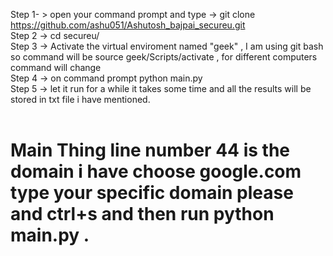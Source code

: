 Step 1- > open your command prompt and type -> git clone https://github.com/ashu051/Ashutosh_bajpai_secureu.git </br>
Step 2 -> cd secureu/</br>
Step 3 -> Activate the virtual enviroment named   "geek"  , I am using git bash so command will be source geek/Scripts/activate , for  different computers command will change</br>
Step 4 -> on command prompt python main.py</br>
Step 5 -> let it run for a while it takes some time and all the results will be stored in txt file i have mentioned.</br> 
</br>

# Main Thing line number 44 is the domain i have choose google.com type your specific domain please  and ctrl+s and then run python main.py .
